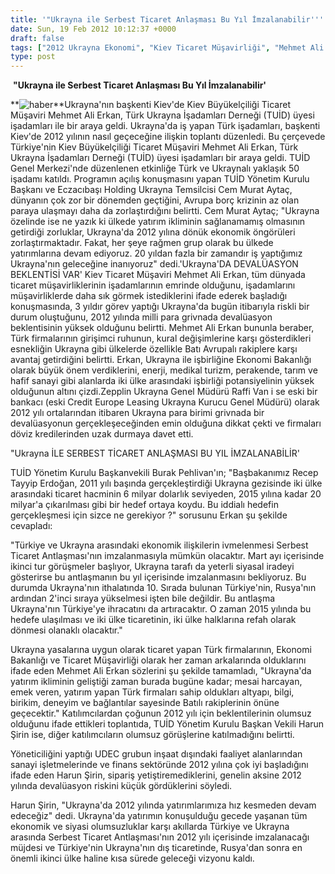 ```yaml
---
title: '"Ukrayna ile Serbest Ticaret Anlaşması Bu Yıl İmzalanabilir'''
date: Sun, 19 Feb 2012 10:12:37 +0000
draft: false
tags: ["2012 Ukrayna Ekonomi", "Kiev Ticaret Müşavirliği", "Mehmet Ali Erkan", "Serbest Ticaret Antlaşması", "TUİD", "TUİD (Türk Ukrayna İşadamları Derneği)"]
type: post
---
```













 **"Ukrayna ile Serbest Ticaret Anlaşması Bu Yıl İmzalanabilir'**

**![haber](http://tuid.org.ua/images/haber/mehmetalierkan.jpg)**Ukrayna'nın başkenti Kiev'de Kiev Büyükelçiliği Ticaret Müşaviri Mehmet Ali Erkan, Türk Ukrayna İşadamları Derneği (TUİD) üyesi işadamları ile bir araya geldi.
Ukrayna'da iş yapan Türk işadamları, başkenti Kiev'de 2012 yılının nasıl geçeceğine ilişkin toplantı düzenledi. Bu çerçevede Türkiye'nin Kiev Büyükelçiliği Ticaret Müşaviri Mehmet Ali Erkan, Türk Ukrayna İşadamları Derneği (TUİD) üyesi işadamları bir araya geldi. TUİD Genel Merkezi'nde düzenlenen etkinliğe Türk ve Ukraynalı yaklaşık 50 işadamı katıldı. Programın açılış konuşmasını yapan TUİD Yönetim Kurulu Başkanı ve Eczacıbaşı Holding Ukrayna Temsilcisi Cem Murat Aytaç, dünyanın çok zor bir dönemden geçtiğini, Avrupa borç krizinin az olan paraya ulaşmayı daha da zorlaştırdığını belirtti. Cem Murat Aytaç; "Ukrayna özelinde ise ne yazık ki ülkede yatırım ikliminin sağlanamamış olmasının getirdiği zorluklar, Ukrayna'da 2012 yılına dönük ekonomik öngörüleri zorlaştırmaktadır. Fakat, her şeye rağmen grup olarak bu ülkede yatırımlarına devam ediyoruz. 20 yıldan fazla bir zamandır iş yaptığımız Ukrayna'nın geleceğine inanıyoruz" dedi.'Ukrayna'DA DEVALÜASYON BEKLENTİSİ VAR' Kiev Ticaret Müşaviri Mehmet Ali Erkan, tüm dünyada ticaret müşavirliklerinin işadamlarının emrinde olduğunu, işadamlarını müşavirliklerde daha sık görmek istediklerini ifade ederek başladığı konuşmasında, 3 yıldır görev yaptığı Ukrayna'da bugün itibarıyla riskli bir durum oluştuğunu, 2012 yılında milli para grivnada devalüasyon beklentisinin yüksek olduğunu belirtti. Mehmet Ali Erkan bununla beraber, Türk firmalarının girişimci ruhunun, kural değişimlerine karşı gösterdikleri esnekliğin Ukrayna gibi ülkelerde özellikle Batı Avrupalı rakiplere karşı avantaj getirdiğini belirtti. Erkan, Ukrayna ile işbirliğine Ekonomi Bakanlığı olarak büyük önem verdiklerini, enerji, medikal turizm, perakende, tarım ve hafif sanayi gibi alanlarda iki ülke arasındaki işbirliği potansiyelinin yüksek olduğunun altını çizdi.Zepplin Ukrayna Genel Müdürü Raffi Van i se eski bir bankacı (eski Credit Europe Leasing Ukrayna Kurucu Genel Müdürü) olarak 2012 yılı ortalarından itibaren Ukrayna para birimi grivnada bir devalüasyonun gerçekleşeceğinden emin olduğuna dikkat çekti ve firmaları döviz kredilerinden uzak durmaya davet etti.

"Ukrayna İLE SERBEST TİCARET ANLAŞMASI BU YIL İMZALANABİLİR'

TUİD Yönetim Kurulu Başkanvekili Burak Pehlivan'ın; "Başbakanımız Recep Tayyip Erdoğan, 2011 yılı başında gerçekleştirdiği Ukrayna gezisinde iki ülke arasındaki ticaret hacminin 6 milyar dolarlık seviyeden, 2015 yılına kadar 20 milyar'a çıkarılması gibi bir hedef ortaya koydu. Bu iddialı hedefin gerçekleşmesi için sizce ne gerekiyor ?" sorusunu Erkan şu şekilde cevapladı:

"Türkiye ve Ukrayna arasındaki ekonomik ilişkilerin ivmelenmesi Serbest Ticaret Antlaşması'nın imzalanmasıyla mümkün olacaktır. Mart ayı içerisinde ikinci tur görüşmeler başlıyor, Ukrayna tarafı da yeterli siyasal iradeyi gösterirse bu antlaşmanın bu yıl içerisinde imzalanmasını bekliyoruz. Bu durumda Ukrayna'nın ithalatında 10. Sırada bulunan Türkiye'nin, Rusya'nın ardından 2'inci sıraya yükselmesi işten bile değildir. Bu antlaşma Ukrayna'nın Türkiye'ye ihracatını da artıracaktır. O zaman 2015 yılında bu hedefe ulaşılması ve iki ülke ticaretinin, iki ülke halklarına refah olarak dönmesi olanaklı olacaktır."

Ukrayna yasalarına uygun olarak ticaret yapan Türk firmalarının, Ekonomi Bakanlığı ve Ticaret Müşavirliği olarak her zaman arkalarında olduklarını ifade eden Mehmet Ali Erkan sözlerini şu şekilde tamamladı, "Ukrayna'da yatırım ikliminin geliştiği zaman burada bugüne kadar; mesai harcayan, emek veren, yatırım yapan Türk firmaları sahip oldukları altyapı, bilgi, birikim, deneyim ve bağlantılar sayesinde Batılı rakiplerinin önüne geçecektir." Katılımcılardan çoğunun 2012 yılı için beklentilerinin olumsuz olduğunu ifade ettikleri toplantıda, TUİD Yönetim Kurulu Başkan Vekili Harun Şirin ise, diğer katılımcıların olumsuz görüşlerine katılmadığını belirtti.

Yöneticiliğini yaptığı UDEC grubun inşaat dışındaki faaliyet alanlarından sanayi işletmelerinde ve finans sektöründe 2012 yılına çok iyi başladığını ifade eden Harun Şirin, sipariş yetiştiremediklerini, genelin aksine 2012 yılında devalüasyon riskini küçük gördüklerini söyledi.

Harun Şirin, "Ukrayna'da 2012 yılında yatırımlarımıza hız kesmeden devam edeceğiz" dedi. Ukrayna'da yatırımın konuşulduğu gecede yaşanan tüm ekonomik ve siyasi olumsuzluklar karşı akıllarda Türkiye ve Ukrayna arasında Serbest Ticaret Antlaşması'nın 2012 yılı içerisinde imzalanacağı müjdesi ve Türkiye'nin Ukrayna'nın dış ticaretinde, Rusya'dan sonra en önemli ikinci ülke haline kısa sürede geleceği vizyonu kaldı.